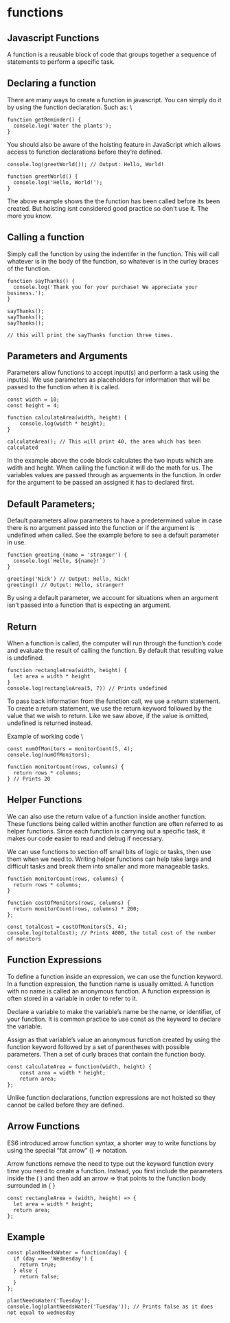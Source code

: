 # functions

## Javascript Functions

A function is a reusable block of code that groups together a sequence of statements to perform a specific task.

## Declaring a function

There are many ways to create a function in javascript. You can simply do it by using the function declaration. Such as: \

```text
function getReminder() {
  console.log('Water the plants');
}
```

You should also be aware of the hoisting feature in JavaScript which allows access to function declarations before they’re defined.

```text
console.log(greetWorld()); // Output: Hello, World!

function greetWorld() {
  console.log('Hello, World!');
}
```

The above example shows the the function has been called before its been created. But hoisting isnt considered good practice so don't use it. The more you know.

## Calling a function

Simply call the function by using the indentifer in the function. This will call whatever is in the body of the function, so whatever is in the curley braces of the function.

```text
function sayThanks() {
  console.log('Thank you for your purchase! We appreciate your business.');
}

sayThanks();
sayThanks();
sayThanks();

// this will print the sayThanks function three times.
```

## Parameters and Arguments

Parameters allow functions to accept input\(s\) and perform a task using the input\(s\). We use parameters as placeholders for information that will be passed to the function when it is called.

```text
const width = 10;
const height = 4;

function calculateArea(width, height) {
    console.log(width * height);
}

calculateArea(); // This will print 40, the area which has been calculated
```

In the example above the code block calculates the two inputs which are wdith and heght. When calling the function it will do the math for us. The variables values are passed through as arguements in the function. In order for the argument to be passed an assigned it has to declared first.

## Default Parameters;

Default parameters allow parameters to have a predetermined value in case there is no argument passed into the function or if the argument is undefined when called. See the example before to see a default parameter in use.

```text
function greeting (name = 'stranger') {
  console.log(`Hello, ${name}!`)
}

greeting('Nick') // Output: Hello, Nick!
greeting() // Output: Hello, stranger!
```

By using a default parameter, we account for situations when an argument isn’t passed into a function that is expecting an argument.

## Return

When a function is called, the computer will run through the function’s code and evaluate the result of calling the function. By default that resulting value is undefined.

```text
function rectangleArea(width, height) {
  let area = width * height 
}
console.log(rectangleArea(5, 7)) // Prints undefined
```

To pass back information from the function call, we use a return statement. To create a return statement, we use the return keyword followed by the value that we wish to return. Like we saw above, if the value is omitted, undefined is returned instead.

Example of working code \

```text
const numOfMonitors = monitorCount(5, 4);
console.log(numOfMonitors); 

function monitorCount(rows, columns) {
  return rows * columns;
} // Prints 20
```

## Helper Functions

We can also use the return value of a function inside another function. These functions being called within another function are often referred to as helper functions. Since each function is carrying out a specific task, it makes our code easier to read and debug if necessary.

We can use functions to section off small bits of logic or tasks, then use them when we need to. Writing helper functions can help take large and difficult tasks and break them into smaller and more manageable tasks.

```text
function monitorCount(rows, columns) {
  return rows * columns;
}

function costOfMonitors(rows, columns) {
  return monitorCount(rows, columns) * 200;
};

const totalCost = costOfMonitors(5, 4);
console.log(totalCost); // Prints 4000, the total cost of the number of monitors
```

## Function Expressions

To define a function inside an expression, we can use the function keyword. In a function expression, the function name is usually omitted. A function with no name is called an anonymous function. A function expression is often stored in a variable in order to refer to it.

Declare a variable to make the variable’s name be the name, or identifier, of your function. It is common practice to use const as the keyword to declare the variable.

Assign as that variable’s value an anonymous function created by using the function keyword followed by a set of parentheses with possible parameters. Then a set of curly braces that contain the function body.

```text
const calculateArea = function(width, height) {
    const area = width * height;
    return area;
};
```

Unlike function declarations, function expressions are not hoisted so they cannot be called before they are defined.

## Arrow Functions

ES6 introduced arrow function syntax, a shorter way to write functions by using the special “fat arrow” \(\) =&gt; notation.

Arrow functions remove the need to type out the keyword function every time you need to create a function. Instead, you first include the parameters inside the \( \) and then add an arrow =&gt; that points to the function body surrounded in { }

```text
const rectangleArea = (width, height) => {
  let area = width * height;
  return area;
};
```

## Example

```text
const plantNeedsWater = function(day) {
  if (day === 'Wednesday') {
    return true;
  } else {
    return false;
  }
};

plantNeedsWater('Tuesday'); 
console.log(plantNeedsWater('Tuesday')); // Prints false as it does not equal to wednesday
```

